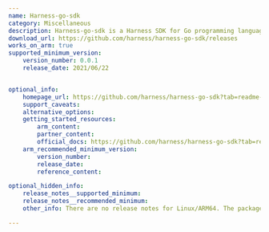 ```yaml
---
name: Harness-go-sdk
category: Miscellaneous
description: Harness-go-sdk is a Harness SDK for Go programming language, providing go client for interacting with the current gen GraphQL and Config-as-Code API's.
download_url: https://github.com/harness/harness-go-sdk/releases
works_on_arm: true
supported_minimum_version:
    version_number: 0.0.1
    release_date: 2021/06/22


optional_info:
    homepage_url: https://github.com/harness/harness-go-sdk?tab=readme-ov-file#harness-sdk-for-go
    support_caveats:
    alternative_options:
    getting_started_resources:
        arm_content:
        partner_content:
        official_docs: https://github.com/harness/harness-go-sdk?tab=readme-ov-file#go-modules
    arm_recommended_minimum_version:
        version_number:
        release_date:
        reference_content:

optional_hidden_info:
    release_notes__supported_minimum:
    release_notes__recommended_minimum:
    other_info: There are no release notes for Linux/ARM64. The package can be installed via go get, and the installed version can be listed with "go list -m all | grep harness-go-sdk" command.

---
```


